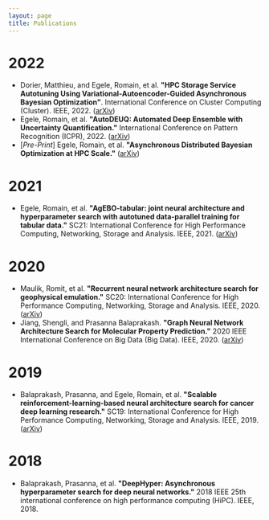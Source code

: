 ```yaml
---
layout: page
title: Publications
---
```


# 2022

* Dorier, Matthieu, and Egele, Romain, et al. **"HPC Storage Service Autotuning Using Variational-Autoencoder-Guided Asynchronous Bayesian Optimization"**. International Conference on Cluster Computing (Cluster). IEEE, 2022. ([arXiv](https://arxiv.org/pdf/2210.00798.pdf))
* Egele, Romain, et al. **"AutoDEUQ: Automated Deep Ensemble with Uncertainty Quantification."** International Conference on Pattern Recognition (ICPR), 2022. ([arXiv](https://arxiv.org/pdf/2110.13511.pdf))
* [*Pre-Print*] Egele, Romain, et al. **"Asynchronous Distributed Bayesian Optimization at HPC Scale."** ([arXiv](https://arxiv.org/pdf/2207.00479.pdf))

# 2021

* Egele, Romain, et al. **"AgEBO-tabular: joint neural architecture and hyperparameter search with autotuned data-parallel training for tabular data."** SC21: International Conference for High Performance Computing, Networking, Storage and Analysis. IEEE, 2021. ([arXiv](https://arxiv.org/pdf/2010.16358.pdf))

# 2020

* Maulik, Romit, et al. **"Recurrent neural network architecture search for geophysical emulation."** SC20: International Conference for High Performance Computing, Networking, Storage and Analysis. IEEE, 2020. ([arXiv](https://arxiv.org/pdf/2004.10928.pdf))
* Jiang, Shengli, and Prasanna Balaprakash. **"Graph Neural Network Architecture Search for Molecular Property Prediction."** 2020 IEEE International Conference on Big Data (Big Data). IEEE, 2020. ([arXiv](https://arxiv.org/pdf/2008.12187.pdf))

# 2019

* Balaprakash, Prasanna, and Egele, Romain, et al. **"Scalable reinforcement-learning-based neural architecture search for cancer deep learning research."** SC19: International Conference for High Performance Computing, Networking, Storage and Analysis. IEEE, 2019. ([arXiv](https://arxiv.org/pdf/1909.00311.pdf))

# 2018

* Balaprakash, Prasanna, et al. **"DeepHyper: Asynchronous hyperparameter search for deep neural networks."** 2018 IEEE 25th international conference on high performance computing (HiPC). IEEE, 2018.

